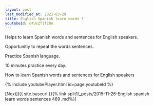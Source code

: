 ```yaml
---
layout: post
last_modified_at: 2021-03-29
title: English Spanish learn words 7 
youtubeId: o4UxZf1f20o
---
```

 
 
Helps to learn Spanish words and sentences for English speakers.

Opportunitiy to repeat the words sentences. 

Practice Spanish language. 
 
10 minutes practice every day. 
 
How to learn Spanish words and sentences for English speakers 
 
{% include youtubePlayer.html id=page.youtubeId %}
 
 
[Next]({{ site.baseurl }}{% link  split1/_posts/2015-11-26-English spanish learn words sentences 469 .md%})
 
